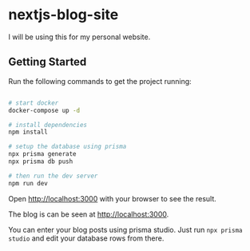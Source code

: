 # nextjs-blog-site

I will be using this for my personal website.

## Getting Started

Run the following commands to get the project running:

```bash

# start docker
docker-compose up -d

# install dependencies
npm install

# setup the database using prisma
npx prisma generate
npx prisma db push

# then run the dev server
npm run dev

```

Open [http://localhost:3000](http://localhost:3000) with your browser to see the result.

The blog is can be seen at [http://localhost:3000](http://localhost:3000/blog).

You can enter your blog posts using prisma studio. Just run `npx prisma studio` and edit your database rows from there.
